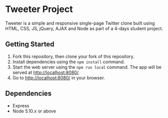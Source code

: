 # Tweeter Project

Tweeter is a simple and responsive single-page Twitter clone built using HTML, CSS, JS, jQuery, AJAX and Node as part of a 4-days student project.

## Getting Started

1. Fork this repository, then clone your fork of this repository.
2. Install dependencies using the `npm install` command.
3. Start the web server using the `npm run local` command. The app will be served at <http://localhost:8080/>.
4. Go to <http://localhost:8080/> in your browser.

## Dependencies

- Express
- Node 5.10.x or above
